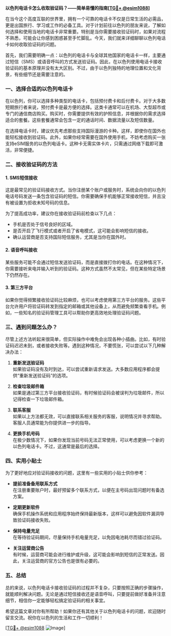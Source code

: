 **以色列电话卡怎么收取验证码？——简单易懂的指南[[TG💪+ @esim1088](https://t.me/s/esim1088)]**

在当今这个高度互联的世界里，拥有一个可靠的电话卡不仅是日常生活的必需品，更是出国旅行、学习或工作的必备工具。对于计划前往以色列的朋友来说，了解如何选择和使用当地的电话卡非常重要。特别是当你需要接收验证码时，如果对流程不熟悉，可能会让你感到困惑甚至手忙脚乱。今天，我们就来详细聊聊以色列电话卡如何收取验证码的问题。

首先，我们需要明确一点：以色列的电话卡与全球其他国家的电话卡一样，主要通过短信（SMS）或语音呼叫的方式发送验证码。因此，在以色列使用电话卡接收验证码的基本原理并没有太大区别。不过，由于以色列独特的地理位置和文化背景，有些细节还是需要注意的。

### 一、选择合适的以色列电话卡

在以色列，你可以选择多种类型的电话卡，包括预付费卡和后付费卡。对于大多数短期旅行者来说，预付费卡是最方便的选择。这类卡通常可以在机场、大型超市或专门的通信商店购买。购买时，你需要提供有效的护照信息，并根据你的需求选择适合的套餐。这些套餐通常会包含一定的通话时间、数据流量以及短信数量。

在选择电话卡时，建议优先考虑那些支持国际漫游的卡种。这样，即使你在国外也能轻松接收到验证码。此外，如果你经常需要在国外使用手机，不妨考虑购买一张支持eSIM服务的以色列电话卡。这种卡无需实体卡片，只需通过网络下载即可激活，非常便捷。

### 二、接收验证码的方法

#### 1. SMS短信接收
这是最常见的验证码接收方式。当你注册某个账户或服务时，系统会向你的以色列电话号码发送一条包含验证码的短信。你需要确保手机能够正常接收短信，并且没有被设置为拒收未知号码的信息。

为了提高成功率，建议你在接收验证码前检查以下几点：
- 手机是否处于信号良好的区域。
- 是否开启了飞行模式或者开启了省电模式，这可能会影响短信的接收。
- 确认运营商是否支持国际短信服务，尤其是当你在国外时。

#### 2. 语音呼叫接收
某些服务可能不会通过短信发送验证码，而是直接拨打你的电话。在这种情况下，你需要接听来电并输入听到的验证码。这种方式虽然不太常见，但在某些特定场景下仍然存在。

#### 3. 第三方平台
如果你觉得频繁接收验证码比较麻烦，也可以考虑使用第三方平台的服务。这些平台允许用户将验证码转发到指定的邮箱或其他设备上，从而避免频繁查看手机。例如，一些知名的验证码管理工具可以帮助你更高效地处理验证码问题。

### 三、遇到问题怎么办？

尽管上述方法听起来很简单，但实际操作中难免会出现各种小插曲。比如，有时验证码迟迟未到，或者接收失败等。遇到这种情况，不要慌张，可以尝试以下几种解决办法：

1. **重新发送验证码**  
   如果验证码没有及时到达，可以尝试重新请求发送。大多数应用程序都会提供“重新发送验证码”的选项。

2. **检查垃圾邮件箱**  
   如果是通过第三方平台接收验证码，有时候验证码会被误判为垃圾邮件，所以记得检查一下垃圾邮件箱。

3. **联系客服**  
   如果以上方法都无效，可以直接联系相关服务的客服，说明情况并寻求帮助。客服人员通常能为你提供进一步的指导。

4. **更换手机号码**  
   在极少数情况下，如果你发现当前号码无法正常使用，可以考虑更换一个新的以色列电话卡。不过，这通常是最后的选择。

### 四、实用小贴士

为了更好地应对验证码接收的问题，这里有一些实用的小贴士供你参考：

- **提前准备备用联系方式**  
  在注册重要账户时，最好预留多个联系方式，以便在主号码出现问题时有备选方案。

- **定期更新软件**  
  确保手机操作系统和应用程序始终保持最新版本，这样可以避免因软件漏洞导致验证码接收失败。

- **保持电量充足**  
  在等待验证码期间，尽量保持手机电量充足，以免因电池耗尽而错过验证码。

- **关注运营商公告**  
  有时候，运营商可能会进行维护或升级，这可能会影响到短信的正常发送。因此，关注运营商的官方公告也是很有必要的。

### 五、总结

总的来说，以色列电话卡接收验证码的过程并不复杂，只要按照正确的步骤操作，就能顺利解决问题。无论是通过短信接收还是语音呼叫，只要提前做好准备并注意细节，相信你一定能够轻松搞定验证码的相关事宜。

希望这篇文章对你有所帮助！如果你还有其他关于以色列电话卡的问题，欢迎随时留言交流。祝你在以色列的生活和工作一切顺利！

[[TG💪+ @esim1088](https://t.me/s/esim1088) ![Image](https://i.postimg.cc/4NQfJmqS/Snipaste-2025-05-13-00-14-12.png)]